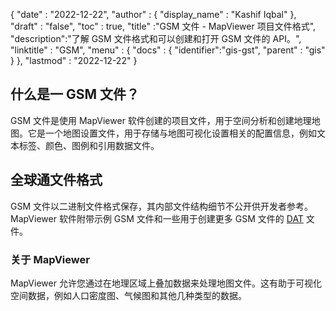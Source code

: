 {
  "date" : "2022-12-22",
  "author" : {
    "display_name" : "Kashif Iqbal"
},
  "draft" : "false",
  "toc" : true,
  "title" :"GSM 文件 - MapViewer 项目文件格式",
  "description":"了解 GSM 文件格式和可以创建和打开 GSM 文件的 API。",
  "linktitle" : "GSM",
  "menu" : {
    "docs" : {
      "identifier":"gis-gst",
      "parent" : "gis"
}
},
  "lastmod" : "2022-12-22"
}

## 什么是一 GSM 文件？

GSM 文件是使用 MapViewer 软件创建的项目文件，用于空间分析和创建地理地图。它是一个地图设置文件，用于存储与地图可视化设置相关的配置信息，例如文本标签、颜色、图例和引用数据文件。

## 全球通文件格式

GSM 文件以二进制文件格式保存，其内部文件结构细节不公开供开发者参考。 MapViewer 软件附带示例 GSM 文件和一些用于创建更多 GSM 文件的 [DAT](/database/dat/) 文件。

### 关于 MapViewer

MapViewer 允许您通过在地理区域上叠加数据来处理地图文件。这有助于可视化空间数据，例如人口密度图、气候图和其他几种类型的数据。


